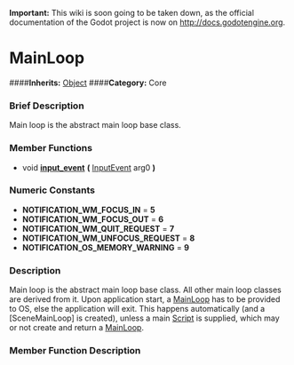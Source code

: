 **Important:** This wiki is soon going to be taken down, as the official documentation of the Godot project is now on http://docs.godotengine.org.

#  MainLoop  
####**Inherits:** [Object](class_object)
####**Category:** Core

###  Brief Description  
Main loop is the abstract main loop base class.

###  Member Functions 
  * void  **[input&#95;event](#input_event)**  **(** [InputEvent](class_inputevent) arg0  **)**

###  Numeric Constants  
  * **NOTIFICATION_WM_FOCUS_IN** = **5**
  * **NOTIFICATION_WM_FOCUS_OUT** = **6**
  * **NOTIFICATION_WM_QUIT_REQUEST** = **7**
  * **NOTIFICATION_WM_UNFOCUS_REQUEST** = **8**
  * **NOTIFICATION_OS_MEMORY_WARNING** = **9**

###  Description  
Main loop is the abstract main loop base class. All other main loop classes are derived from it. Upon application start, a [MainLoop](class_mainloop) has to be provided to OS, else the application will exit. This happens automatically (and a [SceneMainLoop] is created), unless a main [Script](class_script) is supplied, which may or not create and return a [MainLoop](class_mainloop).

###  Member Function Description  
